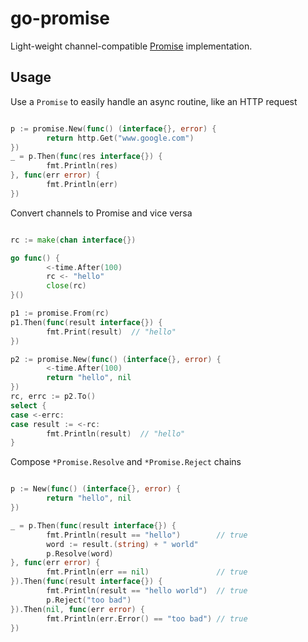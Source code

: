 # go-promise

Light-weight channel-compatible [Promise](https://promisesaplus.com/) implementation.

## Usage
Use a `Promise` to easily handle an async routine, like an HTTP request

```go

p := promise.New(func() (interface{}, error) {
        return http.Get("www.google.com")
})
_ = p.Then(func(res interface{}) {
        fmt.Println(res)
}, func(err error) {
        fmt.Println(err)
})

```

Convert channels to Promise and vice versa

```go

rc := make(chan interface{})

go func() {
        <-time.After(100)
        rc <- "hello"
        close(rc)
}()

p1 := promise.From(rc)
p1.Then(func(result interface{}) {
        fmt.Print(result)  // "hello"
})

p2 := promise.New(func() (interface{}, error) {
        <-time.After(100)
        return "hello", nil
})
rc, errc := p2.To()
select {
case <-errc:
case result := <-rc:
        fmt.Println(result)  // "hello"
}

```

Compose `*Promise.Resolve` and `*Promise.Reject` chains

```go

p := New(func() (interface{}, error) {
        return "hello", nil
})

_ = p.Then(func(result interface{}) {
        fmt.Println(result == "hello")        // true
        word := result.(string) + " world"
        p.Resolve(word)
}, func(err error) {
        fmt.Println(err == nil)               // true
}).Then(func(result interface{}) {
        fmt.Println(result == "hello world")  // true
        p.Reject("too bad")
}).Then(nil, func(err error) {
        fmt.Println(err.Error() == "too bad") // true
})

```
